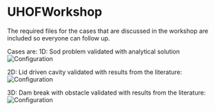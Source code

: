 # UHOFWorkshop
The required files for the cases that are discussed in the workshop are included so everyone can follow up.

Cases are:
1D: Sod problem validated with analytical solution
![Configuration]( https://github.com/taataam/UHOFWorkshop/validation_cases/shockTube/plots/initialCondition.png )

2D: Lid driven cavity validated with results from the literature:
![Configuration]( https://github.com/taataam/UHOFWorkshop/validation_cases/lidDrivenCavity/plots/cavity.png )

3D: Dam break with obstacle validated with results from the literature:
![Configuration]( https://github.com/taataam/UHOFWorkshop/validation_cases/damBreakWithObstacle/plots/dbconfig.png )
